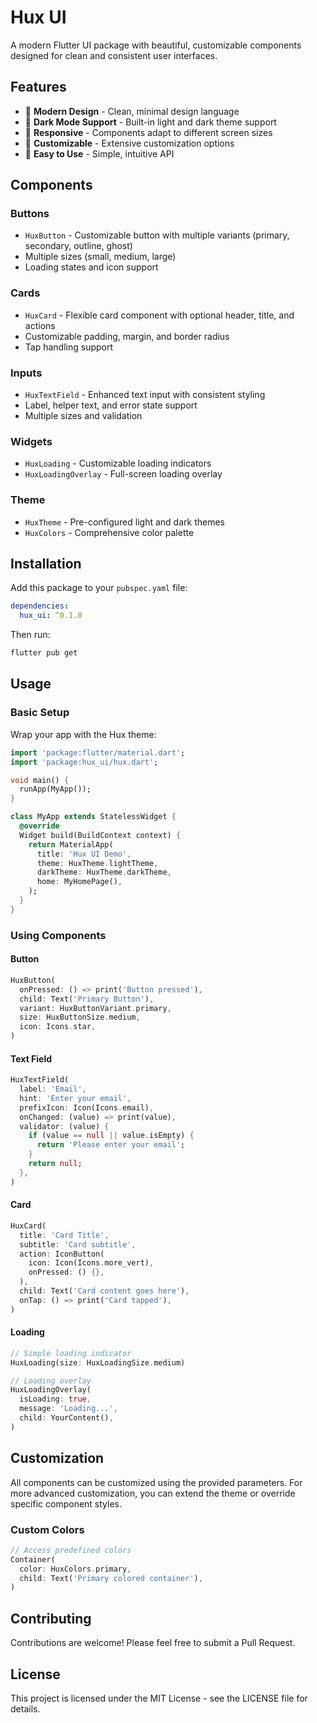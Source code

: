 # Hux UI

A modern Flutter UI package with beautiful, customizable components designed for clean and consistent user interfaces.

## Features

- 🎨 **Modern Design** - Clean, minimal design language
- 🌙 **Dark Mode Support** - Built-in light and dark theme support
- 📱 **Responsive** - Components adapt to different screen sizes
- 🎯 **Customizable** - Extensive customization options
- 🚀 **Easy to Use** - Simple, intuitive API

## Components

### Buttons
- `HuxButton` - Customizable button with multiple variants (primary, secondary, outline, ghost)
- Multiple sizes (small, medium, large)
- Loading states and icon support

### Cards
- `HuxCard` - Flexible card component with optional header, title, and actions
- Customizable padding, margin, and border radius
- Tap handling support

### Inputs
- `HuxTextField` - Enhanced text input with consistent styling
- Label, helper text, and error state support
- Multiple sizes and validation

### Widgets
- `HuxLoading` - Customizable loading indicators
- `HuxLoadingOverlay` - Full-screen loading overlay

### Theme
- `HuxTheme` - Pre-configured light and dark themes
- `HuxColors` - Comprehensive color palette

## Installation

Add this package to your `pubspec.yaml` file:

```yaml
dependencies:
  hux_ui: ^0.1.0
```

Then run:

```bash
flutter pub get
```

## Usage

### Basic Setup

Wrap your app with the Hux theme:

```dart
import 'package:flutter/material.dart';
import 'package:hux_ui/hux.dart';

void main() {
  runApp(MyApp());
}

class MyApp extends StatelessWidget {
  @override
  Widget build(BuildContext context) {
    return MaterialApp(
      title: 'Hux UI Demo',
      theme: HuxTheme.lightTheme,
      darkTheme: HuxTheme.darkTheme,
      home: MyHomePage(),
    );
  }
}
```

### Using Components

#### Button

```dart
HuxButton(
  onPressed: () => print('Button pressed'),
  child: Text('Primary Button'),
  variant: HuxButtonVariant.primary,
  size: HuxButtonSize.medium,
  icon: Icons.star,
)
```

#### Text Field

```dart
HuxTextField(
  label: 'Email',
  hint: 'Enter your email',
  prefixIcon: Icon(Icons.email),
  onChanged: (value) => print(value),
  validator: (value) {
    if (value == null || value.isEmpty) {
      return 'Please enter your email';
    }
    return null;
  },
)
```

#### Card

```dart
HuxCard(
  title: 'Card Title',
  subtitle: 'Card subtitle',
  action: IconButton(
    icon: Icon(Icons.more_vert),
    onPressed: () {},
  ),
  child: Text('Card content goes here'),
  onTap: () => print('Card tapped'),
)
```

#### Loading

```dart
// Simple loading indicator
HuxLoading(size: HuxLoadingSize.medium)

// Loading overlay
HuxLoadingOverlay(
  isLoading: true,
  message: 'Loading...',
  child: YourContent(),
)
```

## Customization

All components can be customized using the provided parameters. For more advanced customization, you can extend the theme or override specific component styles.

### Custom Colors

```dart
// Access predefined colors
Container(
  color: HuxColors.primary,
  child: Text('Primary colored container'),
)
```

## Contributing

Contributions are welcome! Please feel free to submit a Pull Request.

## License

This project is licensed under the MIT License - see the LICENSE file for details.
